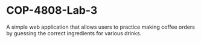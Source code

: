 # COP-4808-Lab-3
A simple web application that allows users to practice making coffee orders by guessing the correct ingredients for various drinks.
